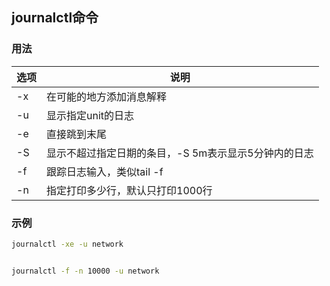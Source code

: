 ## journalctl命令

### 用法	

| 选项 | 说明                                                 |
| ---- | ---------------------------------------------------- |
| -x   | 在可能的地方添加消息解释                             |
| -u   | 显示指定unit的日志                                   |
| -e   | 直接跳到末尾                                         |
| -S   | 显示不超过指定日期的条目，-S 5m表示显示5分钟内的日志 |
| -f   | 跟踪日志输入，类似tail -f                            |
| -n | 指定打印多少行，默认只打印1000行                                                     |

### 示例

```sh
journalctl -xe -u network


journalctl -f -n 10000 -u network



```

